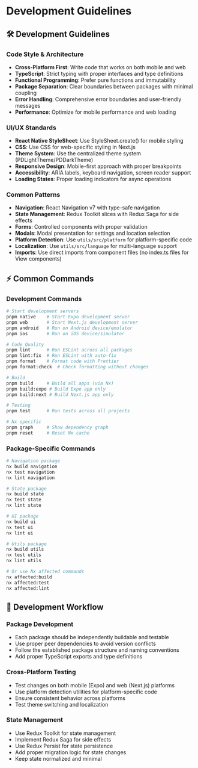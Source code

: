 # Development Guidelines

## 🛠️ Development Guidelines

### Code Style & Architecture

- **Cross-Platform First**: Write code that works on both mobile and web
- **TypeScript**: Strict typing with proper interfaces and type definitions
- **Functional Programming**: Prefer pure functions and immutability
- **Package Separation**: Clear boundaries between packages with minimal coupling
- **Error Handling**: Comprehensive error boundaries and user-friendly messages
- **Performance**: Optimize for mobile performance and web loading

### UI/UX Standards

- **React Native StyleSheet**: Use StyleSheet.create() for mobile styling
- **CSS**: Use CSS for web-specific styling in Next.js
- **Theme System**: Use the centralized theme system (PDLightTheme/PDDarkTheme)
- **Responsive Design**: Mobile-first approach with proper breakpoints
- **Accessibility**: ARIA labels, keyboard navigation, screen reader support
- **Loading States**: Proper loading indicators for async operations

### Common Patterns

- **Navigation**: React Navigation v7 with type-safe navigation
- **State Management**: Redux Toolkit slices with Redux Saga for side effects
- **Forms**: Controlled components with proper validation
- **Modals**: Modal presentation for settings and location selection
- **Platform Detection**: Use `utils/src/platform` for platform-specific code
- **Localization**: Use `utils/src/language` for multi-language support
- **Imports**: Use direct imports from component files (no index.ts files for View components)

## ⚡ Common Commands

### Development Commands

```bash
# Start development servers
pnpm native    # Start Expo development server
pnpm web       # Start Next.js development server
pnpm android   # Run on Android device/emulator
pnpm ios       # Run on iOS device/simulator

# Code Quality
pnpm lint      # Run ESLint across all packages
pnpm lint:fix  # Run ESLint with auto-fix
pnpm format    # Format code with Prettier
pnpm format:check  # Check formatting without changes

# Build
pnpm build     # Build all apps (via Nx)
pnpm build:expo # Build Expo app only
pnpm build:next # Build Next.js app only

# Testing
pnpm test      # Run tests across all projects

# Nx specific
pnpm graph     # Show dependency graph
pnpm reset     # Reset Nx cache
```

### Package-Specific Commands

```bash
# Navigation package
nx build navigation
nx test navigation
nx lint navigation

# State package
nx build state
nx test state
nx lint state

# UI package
nx build ui
nx test ui
nx lint ui

# Utils package
nx build utils
nx test utils
nx lint utils

# Or use Nx affected commands
nx affected:build
nx affected:test
nx affected:lint
```

## 🚀 Development Workflow

### Package Development

- Each package should be independently buildable and testable
- Use proper peer dependencies to avoid version conflicts
- Follow the established package structure and naming conventions
- Add proper TypeScript exports and type definitions

### Cross-Platform Testing

- Test changes on both mobile (Expo) and web (Next.js) platforms
- Use platform detection utilities for platform-specific code
- Ensure consistent behavior across platforms
- Test theme switching and localization

### State Management

- Use Redux Toolkit for state management
- Implement Redux Saga for side effects
- Use Redux Persist for state persistence
- Add proper migration logic for state changes
- Keep state normalized and minimal
